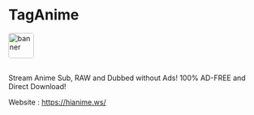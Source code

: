 # TagAnime
<img style="object-fit: contain; border-radius: 4px; margin-bottom: 16px" src="[logo.png](https://hianime.ws/img/logo.png?v=1.4)" alt="banner" height="50">

Stream Anime Sub, RAW and Dubbed without Ads! 100% AD-FREE and Direct Download! 

Website : https://hianime.ws/


